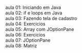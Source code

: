 aula 01: Iniciando em Java                              
aula 02: if e loops em Java                       
aula 03: Fazendo tela de cadastro              
aula 04: Exercicios                    
aula 05: Array com JOptionPane                      
aula 06: Exercicios           
aula 07: JOptionPane          
aula 08: Matriz
